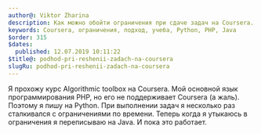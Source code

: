 ```yaml
---
author@: Viktor Zharina
description: Как можно обойти ограничения при сдаче задач на Coursera.
keywords: Coursera, ограничения, подход, учеба, Python, PHP, Java
$order: 315
$dates:
  published: 12.07.2019 10:11:22
$title@: podhod-pri-reshenii-zadach-na-coursera
slugRu: podhod-pri-reshenii-zadach-na-coursera
---
```


Я прохожу курс Algorithmic toolbox на Coursera. Мой основной язык программирования PHP, но его не поддерживает Coursera (а жаль). Поэтому я пишу на Python. При выполнении задач я несколько раз сталкивался с ограничениями по времени. Теперь когда я утыкаюсь в ограничения я переписываю на Java. И пока это работает.